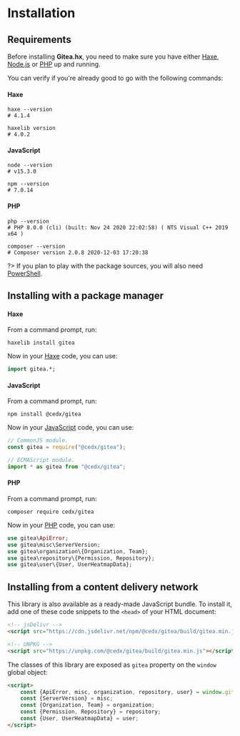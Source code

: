 # Installation

## Requirements
Before installing **Gitea.hx**, you need to make sure you have either
[Haxe](https://haxe.org), [Node.js](https://nodejs.org) or [PHP](https://www.php.net) up and running.
		
You can verify if you're already good to go with the following commands:

<!-- tabs:start -->

#### **Haxe**
```shell
haxe --version
# 4.1.4

haxelib version
# 4.0.2
```

#### **JavaScript**
```shell
node --version
# v15.3.0

npm --version
# 7.0.14
```

#### **PHP**
```shell
php --version
# PHP 8.0.0 (cli) (built: Nov 24 2020 22:02:58) ( NTS Visual C++ 2019 x64 )

composer --version
# Composer version 2.0.8 2020-12-03 17:20:38
```

<!-- tabs:end -->

?> If you plan to play with the package sources, you will also need [PowerShell](https://docs.microsoft.com/en-us/powershell).

## Installing with a package manager

<!-- tabs:start -->

#### **Haxe**
From a command prompt, run:

```shell
haxelib install gitea
```

Now in your [Haxe](https://haxe.org) code, you can use:

```haxe
import gitea.*;
```

#### **JavaScript**
From a command prompt, run:

```shell
npm install @cedx/gitea
```

Now in your [JavaScript](https://developer.mozilla.org/en-US/docs/Web/JavaScript) code, you can use:

```javascript
// CommonJS module.
const gitea = require("@cedx/gitea");

// ECMAScript module.
import * as gitea from "@cedx/gitea";
```

#### **PHP**
From a command prompt, run:

```shell
composer require cedx/gitea
```

Now in your [PHP](https://www.php.net) code, you can use:

```php
use gitea\ApiError;
use gitea\misc\ServerVersion;
use gitea\organization\{Organization, Team};
use gitea\repository\{Permission, Repository};
use gitea\user\{User, UserHeatmapData};
```

<!-- tabs:end -->

## Installing from a content delivery network
This library is also available as a ready-made JavaScript bundle.
To install it, add one of these code snippets to the `<head>` of your HTML document:

```html
<!-- jsDelivr -->
<script src="https://cdn.jsdelivr.net/npm/@cedx/gitea/build/gitea.min.js"></script>

<!-- UNPKG -->
<script src="https://unpkg.com/@cedx/gitea/build/gitea.min.js"></script>
```

The classes of this library are exposed as `gitea` property on the `window` global object:

```html
<script>
	const {ApiError, misc, organization, repository, user} = window.gitea;
	const {ServerVersion} = misc;
	const {Organization, Team} = organization;
	const {Permission, Repository} = repository;
	const {User, UserHeatmapData} = user;
</script>
```
